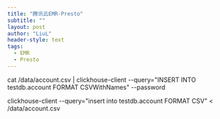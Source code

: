 ```yaml
---
title: "腾讯云EMR-Presto"
subtitle: ""
layout: post
author: "LiuL"
header-style: text
tags:
  - EMR
  - Presto
---
```


cat /data/account.csv | clickhouse-client --query="INSERT INTO testdb.account FORMAT CSVWithNames" --password

clickhouse-client --query="insert into testdb.account FORMAT CSV" < /data/account.csv

